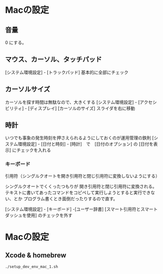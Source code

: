 # Macの設定
## 音量
0 にする。

## マウス、カーソル、タッチパッド
[システム環境設定] - [トラックパッド]
基本的に全部にチェック

## カーソルサイズ
カーソルを探す時間は無駄なので、大きくする
[システム環境設定] - [アクセシビリティ] - [ディスプレイ] [カーソルのサイズ] スライダを右に移動

## 時計
いつでも事象の発生時刻を押さえられるようにしておくのが運用管理の鉄則
[システム環境設定] - [日付と時刻] - [時計]　で　[日付のオプション] の [日付を表示] にチェックを入れる

### キーボード
引用符（シングルクオートを開き引用符と閉じ引用符に変換しないようにする）

シングルクオートでくくったつもりが
開き引用符と閉じ引用符に変換される。
テキストに書いてあったコマンドをコピペして実行しようとすると実行できない、とか
プログラム書くとき面倒だったりするので直す。

[システム環境設定] - [キーボード] -[ユーザー辞書]
[スマート引用符とスマートダッシュを使用] のチェックを外す

# Macの設定
## Xcode & homebrew
`./setup_dev_env_mac_1.sh`


